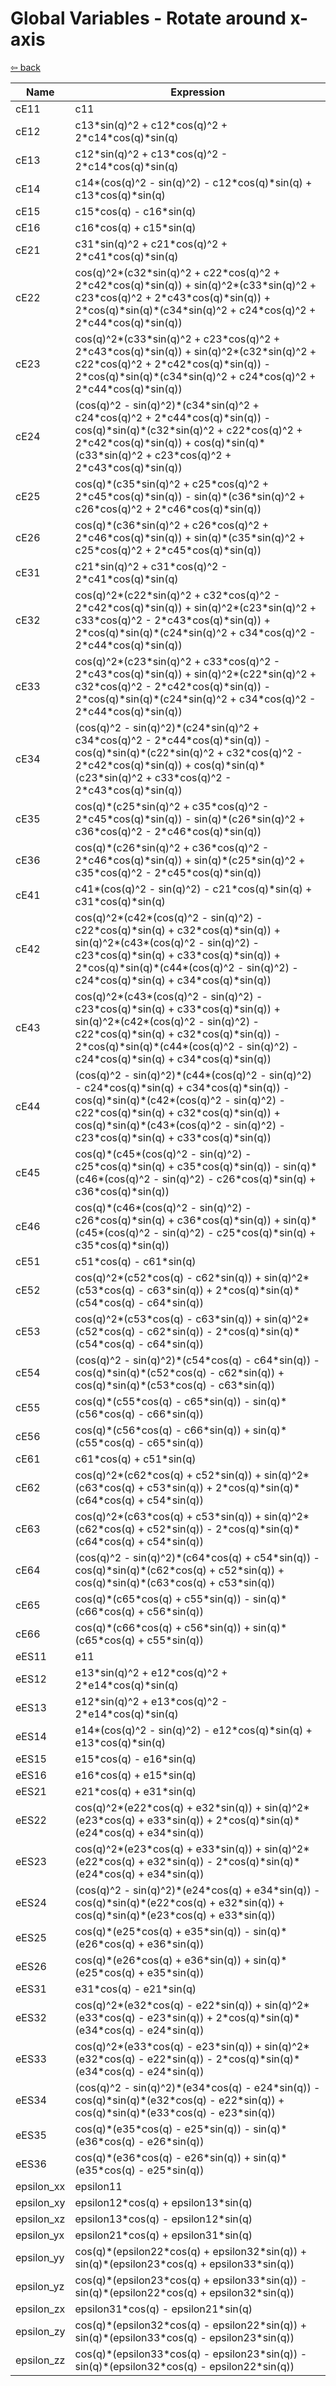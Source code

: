 # Global Variables - Rotate around x-axis

[⇦ back](../subpages/step3_rotate_material_coordinates.md)

| Name       | Expression                                                   |
| ---------- | ------------------------------------------------------------ |
| cE11       | c11                                                          |
| cE12       | c13\*sin(q)^2 + c12\*cos(q)^2 + 2\*c14\*cos(q)\*sin(q)       |
| cE13       | c12\*sin(q)^2 + c13\*cos(q)^2 - 2\*c14\*cos(q)\*sin(q)       |
| cE14       | c14\*(cos(q)^2 - sin(q)^2) - c12\*cos(q)\*sin(q) + c13\*cos(q)\*sin(q) |
| cE15       | c15\*cos(q) - c16\*sin(q)                                    |
| cE16       | c16\*cos(q) + c15\*sin(q)                                    |
| cE21       | c31\*sin(q)^2 + c21\*cos(q)^2 + 2\*c41\*cos(q)\*sin(q)       |
| cE22       | cos(q)^2\*(c32\*sin(q)^2 + c22\*cos(q)^2 + 2\*c42\*cos(q)\*sin(q)) +  sin(q)^2\*(c33\*sin(q)^2 + c23\*cos(q)^2 + 2\*c43\*cos(q)\*sin(q)) +  2\*cos(q)\*sin(q)\*(c34\*sin(q)^2 + c24\*cos(q)^2 + 2\*c44\*cos(q)\*sin(q)) |
| cE23       | cos(q)^2\*(c33\*sin(q)^2 + c23\*cos(q)^2 + 2\*c43\*cos(q)\*sin(q)) +  sin(q)^2\*(c32\*sin(q)^2 + c22\*cos(q)^2 + 2\*c42\*cos(q)\*sin(q)) -  2\*cos(q)\*sin(q)\*(c34\*sin(q)^2 + c24\*cos(q)^2 + 2\*c44\*cos(q)\*sin(q)) |
| cE24       | (cos(q)^2 - sin(q)^2)\*(c34\*sin(q)^2 + c24\*cos(q)^2 + 2\*c44\*cos(q)\*sin(q))  - cos(q)\*sin(q)\*(c32\*sin(q)^2 + c22\*cos(q)^2 + 2\*c42\*cos(q)\*sin(q)) +  cos(q)\*sin(q)\*(c33\*sin(q)^2 + c23\*cos(q)^2 + 2\*c43\*cos(q)\*sin(q)) |
| cE25       | cos(q)\*(c35\*sin(q)^2 + c25\*cos(q)^2 + 2\*c45\*cos(q)\*sin(q)) -  sin(q)\*(c36\*sin(q)^2 + c26\*cos(q)^2 + 2\*c46\*cos(q)\*sin(q)) |
| cE26       | cos(q)\*(c36\*sin(q)^2 + c26\*cos(q)^2 + 2\*c46\*cos(q)\*sin(q)) +  sin(q)\*(c35\*sin(q)^2 + c25\*cos(q)^2 + 2\*c45\*cos(q)\*sin(q)) |
| cE31       | c21\*sin(q)^2 + c31\*cos(q)^2 - 2\*c41\*cos(q)\*sin(q)       |
| cE32       | cos(q)^2\*(c22\*sin(q)^2 + c32\*cos(q)^2 - 2\*c42\*cos(q)\*sin(q)) +  sin(q)^2\*(c23\*sin(q)^2 + c33\*cos(q)^2 - 2\*c43\*cos(q)\*sin(q)) +  2\*cos(q)\*sin(q)\*(c24\*sin(q)^2 + c34\*cos(q)^2 - 2\*c44\*cos(q)\*sin(q)) |
| cE33       | cos(q)^2\*(c23\*sin(q)^2 + c33\*cos(q)^2 - 2\*c43\*cos(q)\*sin(q)) +  sin(q)^2\*(c22\*sin(q)^2 + c32\*cos(q)^2 - 2\*c42\*cos(q)\*sin(q)) -  2\*cos(q)\*sin(q)\*(c24\*sin(q)^2 + c34\*cos(q)^2 - 2\*c44\*cos(q)\*sin(q)) |
| cE34       | (cos(q)^2 - sin(q)^2)\*(c24\*sin(q)^2 + c34\*cos(q)^2 - 2\*c44\*cos(q)\*sin(q))  - cos(q)\*sin(q)\*(c22\*sin(q)^2 + c32\*cos(q)^2 - 2\*c42\*cos(q)\*sin(q)) +  cos(q)\*sin(q)\*(c23\*sin(q)^2 + c33\*cos(q)^2 - 2\*c43\*cos(q)\*sin(q)) |
| cE35       | cos(q)\*(c25\*sin(q)^2 + c35\*cos(q)^2 - 2\*c45\*cos(q)\*sin(q)) -  sin(q)\*(c26\*sin(q)^2 + c36\*cos(q)^2 - 2\*c46\*cos(q)\*sin(q)) |
| cE36       | cos(q)\*(c26\*sin(q)^2 + c36\*cos(q)^2 - 2\*c46\*cos(q)\*sin(q)) +  sin(q)\*(c25\*sin(q)^2 + c35\*cos(q)^2 - 2\*c45\*cos(q)\*sin(q)) |
| cE41       | c41\*(cos(q)^2 - sin(q)^2) - c21\*cos(q)\*sin(q) + c31\*cos(q)\*sin(q) |
| cE42       | cos(q)^2\*(c42\*(cos(q)^2 - sin(q)^2) - c22\*cos(q)\*sin(q) + c32\*cos(q)\*sin(q)) + sin(q)^2\*(c43\*(cos(q)^2 - sin(q)^2) - c23\*cos(q)\*sin(q)  + c33\*cos(q)\*sin(q)) + 2\*cos(q)\*sin(q)\*(c44\*(cos(q)^2 - sin(q)^2) -  c24\*cos(q)\*sin(q) + c34\*cos(q)\*sin(q)) |
| cE43       | cos(q)^2\*(c43\*(cos(q)^2 - sin(q)^2) - c23\*cos(q)\*sin(q) +  c33\*cos(q)\*sin(q)) + sin(q)^2\*(c42\*(cos(q)^2 - sin(q)^2) - c22\*cos(q)\*sin(q)  + c32\*cos(q)\*sin(q)) - 2\*cos(q)\*sin(q)\*(c44\*(cos(q)^2 - sin(q)^2) -  c24\*cos(q)\*sin(q) + c34\*cos(q)\*sin(q)) |
| cE44       | (cos(q)^2 - sin(q)^2)\*(c44\*(cos(q)^2 - sin(q)^2) - c24\*cos(q)\*sin(q) +  c34\*cos(q)\*sin(q)) - cos(q)\*sin(q)\*(c42\*(cos(q)^2 - sin(q)^2) -  c22\*cos(q)\*sin(q) + c32\*cos(q)\*sin(q)) + cos(q)\*sin(q)\*(c43\*(cos(q)^2 -  sin(q)^2) - c23\*cos(q)\*sin(q) + c33\*cos(q)\*sin(q)) |
| cE45       | cos(q)\*(c45\*(cos(q)^2 - sin(q)^2) - c25\*cos(q)\*sin(q) +  c35\*cos(q)\*sin(q)) - sin(q)\*(c46\*(cos(q)^2 - sin(q)^2) - c26\*cos(q)\*sin(q) +  c36\*cos(q)\*sin(q)) |
| cE46       | cos(q)\*(c46\*(cos(q)^2 - sin(q)^2) - c26\*cos(q)\*sin(q) +  c36\*cos(q)\*sin(q)) + sin(q)\*(c45\*(cos(q)^2 - sin(q)^2) - c25\*cos(q)\*sin(q) +  c35\*cos(q)\*sin(q)) |
| cE51       | c51\*cos(q) - c61\*sin(q)                                    |
| cE52       | cos(q)^2\*(c52\*cos(q) - c62\*sin(q)) + sin(q)^2\*(c53\*cos(q) - c63\*sin(q)) +  2\*cos(q)\*sin(q)\*(c54\*cos(q) - c64\*sin(q)) |
| cE53       | cos(q)^2\*(c53\*cos(q) - c63\*sin(q)) + sin(q)^2\*(c52\*cos(q) - c62\*sin(q)) -  2\*cos(q)\*sin(q)\*(c54\*cos(q) - c64\*sin(q)) |
| cE54       | (cos(q)^2 - sin(q)^2)\*(c54\*cos(q) - c64\*sin(q)) -  cos(q)\*sin(q)\*(c52\*cos(q) - c62\*sin(q)) + cos(q)\*sin(q)\*(c53\*cos(q) -  c63\*sin(q)) |
| cE55       | cos(q)\*(c55\*cos(q) - c65\*sin(q)) - sin(q)\*(c56\*cos(q) - c66\*sin(q)) |
| cE56       | cos(q)\*(c56\*cos(q) - c66\*sin(q)) + sin(q)\*(c55\*cos(q) - c65\*sin(q)) |
| cE61       | c61\*cos(q) + c51\*sin(q)                                    |
| cE62       | cos(q)^2\*(c62\*cos(q) + c52\*sin(q)) + sin(q)^2\*(c63\*cos(q) + c53\*sin(q)) +  2\*cos(q)\*sin(q)\*(c64\*cos(q) + c54\*sin(q)) |
| cE63       | cos(q)^2\*(c63\*cos(q) + c53\*sin(q)) + sin(q)^2\*(c62\*cos(q) + c52\*sin(q)) -  2\*cos(q)\*sin(q)\*(c64\*cos(q) + c54\*sin(q)) |
| cE64       | (cos(q)^2 - sin(q)^2)\*(c64\*cos(q) + c54\*sin(q)) -  cos(q)\*sin(q)\*(c62\*cos(q) + c52\*sin(q)) + cos(q)\*sin(q)\*(c63\*cos(q) +  c53\*sin(q)) |
| cE65       | cos(q)\*(c65\*cos(q) + c55\*sin(q)) - sin(q)\*(c66\*cos(q) + c56\*sin(q)) |
| cE66       | cos(q)\*(c66\*cos(q) + c56\*sin(q)) + sin(q)\*(c65\*cos(q) + c55\*sin(q)) |
| eES11      | e11                                                          |
| eES12      | e13\*sin(q)^2 + e12\*cos(q)^2 + 2\*e14\*cos(q)\*sin(q)       |
| eES13      | e12\*sin(q)^2 + e13\*cos(q)^2 - 2\*e14\*cos(q)\*sin(q)       |
| eES14      | e14\*(cos(q)^2 - sin(q)^2) - e12\*cos(q)\*sin(q) + e13\*cos(q)\*sin(q) |
| eES15      | e15\*cos(q) - e16\*sin(q)                                    |
| eES16      | e16\*cos(q) + e15\*sin(q)                                    |
| eES21      | e21\*cos(q) + e31\*sin(q)                                    |
| eES22      | cos(q)^2\*(e22\*cos(q) + e32\*sin(q)) + sin(q)^2\*(e23\*cos(q) + e33\*sin(q)) +  2\*cos(q)\*sin(q)\*(e24\*cos(q) + e34\*sin(q)) |
| eES23      | cos(q)^2\*(e23\*cos(q) + e33\*sin(q)) + sin(q)^2\*(e22\*cos(q) + e32\*sin(q)) -  2\*cos(q)\*sin(q)\*(e24\*cos(q) + e34\*sin(q)) |
| eES24      | (cos(q)^2 - sin(q)^2)\*(e24\*cos(q) + e34\*sin(q)) -  cos(q)\*sin(q)\*(e22\*cos(q) + e32\*sin(q)) + cos(q)\*sin(q)\*(e23\*cos(q) +  e33\*sin(q)) |
| eES25      | cos(q)\*(e25\*cos(q) + e35\*sin(q)) - sin(q)\*(e26\*cos(q) + e36\*sin(q)) |
| eES26      | cos(q)\*(e26\*cos(q) + e36\*sin(q)) + sin(q)\*(e25\*cos(q) + e35\*sin(q)) |
| eES31      | e31\*cos(q) - e21\*sin(q)                                    |
| eES32      | cos(q)^2\*(e32\*cos(q) - e22\*sin(q)) + sin(q)^2\*(e33\*cos(q) - e23\*sin(q)) +  2\*cos(q)\*sin(q)\*(e34\*cos(q) - e24\*sin(q)) |
| eES33      | cos(q)^2\*(e33\*cos(q) - e23\*sin(q)) + sin(q)^2\*(e32\*cos(q) - e22\*sin(q)) -  2\*cos(q)\*sin(q)\*(e34\*cos(q) - e24\*sin(q)) |
| eES34      | (cos(q)^2 - sin(q)^2)\*(e34\*cos(q) - e24\*sin(q)) -  cos(q)\*sin(q)\*(e32\*cos(q) - e22\*sin(q)) + cos(q)\*sin(q)\*(e33\*cos(q) -  e23\*sin(q)) |
| eES35      | cos(q)\*(e35\*cos(q) - e25\*sin(q)) - sin(q)\*(e36\*cos(q) - e26\*sin(q)) |
| eES36      | cos(q)\*(e36\*cos(q) - e26\*sin(q)) + sin(q)\*(e35\*cos(q) - e25\*sin(q)) |
| epsilon_xx | epsilon11                                                    |
| epsilon_xy | epsilon12\*cos(q) + epsilon13\*sin(q)                        |
| epsilon_xz | epsilon13\*cos(q) - epsilon12\*sin(q)                        |
| epsilon_yx | epsilon21\*cos(q) + epsilon31\*sin(q)                        |
| epsilon_yy | cos(q)\*(epsilon22\*cos(q) + epsilon32\*sin(q)) + sin(q)\*(epsilon23\*cos(q) +  epsilon33\*sin(q)) |
| epsilon_yz | cos(q)\*(epsilon23\*cos(q) + epsilon33\*sin(q)) - sin(q)\*(epsilon22\*cos(q) +  epsilon32\*sin(q)) |
| epsilon_zx | epsilon31\*cos(q) - epsilon21\*sin(q)                        |
| epsilon_zy | cos(q)\*(epsilon32\*cos(q) - epsilon22\*sin(q)) + sin(q)\*(epsilon33\*cos(q) -  epsilon23\*sin(q)) |
| epsilon_zz | cos(q)\*(epsilon33\*cos(q) - epsilon23\*sin(q)) - sin(q)\*(epsilon32\*cos(q) -  epsilon22\*sin(q)) |